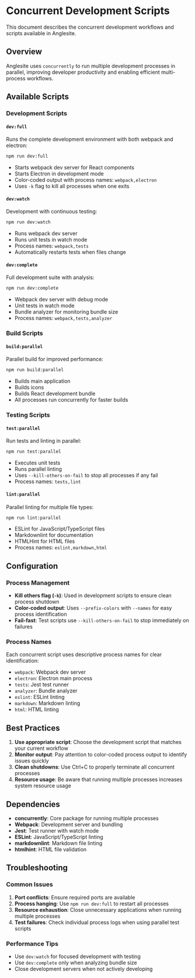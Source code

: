 # Concurrent Development Scripts

This document describes the concurrent development workflows and scripts available in Anglesite.

## Overview

Anglesite uses `concurrently` to run multiple development processes in parallel, improving developer productivity and enabling efficient multi-process workflows.

## Available Scripts

### Development Scripts

#### `dev:full`
Runs the complete development environment with both webpack and electron:
```bash
npm run dev:full
```
- Starts webpack dev server for React components
- Starts Electron in development mode
- Color-coded output with process names: `webpack,electron`
- Uses `-k` flag to kill all processes when one exits

#### `dev:watch`
Development with continuous testing:
```bash
npm run dev:watch
```
- Runs webpack dev server
- Runs unit tests in watch mode
- Process names: `webpack,tests`
- Automatically restarts tests when files change

#### `dev:complete`
Full development suite with analysis:
```bash
npm run dev:complete
```
- Webpack dev server with debug mode
- Unit tests in watch mode
- Bundle analyzer for monitoring bundle size
- Process names: `webpack,tests,analyzer`

### Build Scripts

#### `build:parallel`
Parallel build for improved performance:
```bash
npm run build:parallel
```
- Builds main application
- Builds icons
- Builds React development bundle
- All processes run concurrently for faster builds

### Testing Scripts

#### `test:parallel`
Run tests and linting in parallel:
```bash
npm run test:parallel
```
- Executes unit tests
- Runs parallel linting
- Uses `--kill-others-on-fail` to stop all processes if any fail
- Process names: `tests,lint`

#### `lint:parallel`
Parallel linting for multiple file types:
```bash
npm run lint:parallel
```
- ESLint for JavaScript/TypeScript files
- Markdownlint for documentation
- HTMLHint for HTML files
- Process names: `eslint,markdown,html`

## Configuration

### Process Management
- **Kill others flag (`-k`)**: Used in development scripts to ensure clean process shutdown
- **Color-coded output**: Uses `--prefix-colors` with `--names` for easy process identification
- **Fail-fast**: Test scripts use `--kill-others-on-fail` to stop immediately on failures

### Process Names
Each concurrent script uses descriptive process names for clear identification:
- `webpack`: Webpack dev server
- `electron`: Electron main process
- `tests`: Jest test runner
- `analyzer`: Bundle analyzer
- `eslint`: ESLint linting
- `markdown`: Markdown linting
- `html`: HTML linting

## Best Practices

1. **Use appropriate script**: Choose the development script that matches your current workflow
2. **Monitor output**: Pay attention to color-coded process output to identify issues quickly
3. **Clean shutdowns**: Use Ctrl+C to properly terminate all concurrent processes
4. **Resource usage**: Be aware that running multiple processes increases system resource usage

## Dependencies

- **concurrently**: Core package for running multiple processes
- **Webpack**: Development server and bundling
- **Jest**: Test runner with watch mode
- **ESLint**: JavaScript/TypeScript linting
- **markdownlint**: Markdown file linting
- **htmlhint**: HTML file validation

## Troubleshooting

### Common Issues
1. **Port conflicts**: Ensure required ports are available
2. **Process hanging**: Use `npm run dev:full` to restart all processes
3. **Resource exhaustion**: Close unnecessary applications when running multiple processes
4. **Test failures**: Check individual process logs when using parallel test scripts

### Performance Tips
- Use `dev:watch` for focused development with testing
- Use `dev:complete` only when analyzing bundle size
- Close development servers when not actively developing